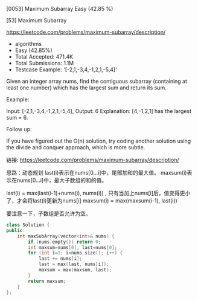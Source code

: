 [0053] Maximum Subarray                                             Easy   (42.85 %)

<!--front-->	
[53] Maximum Subarray  

https://leetcode.com/problems/maximum-subarray/description/

* algorithms
* Easy (42.85%)
* Total Accepted:    471.4K
* Total Submissions: 1.1M
* Testcase Example:  '[-2,1,-3,4,-1,2,1,-5,4]'

Given an integer array nums, find the contiguous subarray (containing at least one number) which has the largest sum and return its sum.

Example:


Input: [-2,1,-3,4,-1,2,1,-5,4],
Output: 6
Explanation: [4,-1,2,1] has the largest sum = 6.


Follow up:

If you have figured out the O(n) solution, try coding another solution using the divide and conquer approach, which is more subtle.






<!--back-->

链接: https://leetcode.com/problems/maximum-subarray/description/

思路：动态规划
last(i)表示在nums[0...i]中，尾部加和的最大值。
maxsum(i)表示在nums[0...i]中，最大子数组的和的值。

last(i) = max(last(i-1)+nums(i), nums(i)) , 只有当加上nums[i]后，值变得更小了，才会将last(i)更新为nums[i]
maxsum(i) = max(maxsum(i-1), last(i))

要注意一下，子数组是否允许为空。

```cpp
class Solution {
public:
    int maxSubArray(vector<int>& nums) {
        if (nums.empty()) return 0;
        int maxsum=nums[0], last=nums[0];
        for (int i=1; i<nums.size(); i++) {
            last += nums[i];
            last = max(last, nums[i]);
            maxsum = max(maxsum, last);
        }
        return maxsum;
    }
};
```


